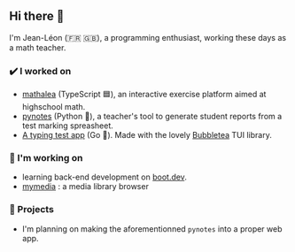 ## Hi there 👋

I'm Jean-Léon (🇫🇷 🇬🇧), a programming enthusiast, working these days as a math teacher.

### ✔️ I worked on
- [mathalea](https://github.com/mathalea/mathalea) (TypeScript 🟦), an interactive exercise platform aimed at highschool math.
- [pynotes](https://github.com/JeanLeonHenry/pynotes) (Python 🐍), a teacher's tool to generate student reports from a test marking spreasheet.
- [A typing test app](https://github.com/JeanLeonHenry/typingTest) (Go 🐹). Made with the lovely [Bubbletea](https://github.com/charmbracelet/bubbletea/) TUI library.

### 🌱 I'm working on
- learning back-end development on [boot.dev](https://www.boot.dev/u/runnypotential95).
- [mymedia](https://github.com/JeanLeonHenry/mymedia) : a media library browser

### 🔭 Projects
- I'm planning on making the aforementionned `pynotes` into a proper web app.

<!--
**JeanLeonHenry/JeanLeonHenry** is a ✨ _special_ ✨ repository because its `README.md` (this file) appears on your GitHub profile.

Here are some ideas to get you started:

- 🔭 I’m currently working on ...
- 🌱 I’m currently learning ...
- 👯 I’m looking to collaborate on ...
- 🤔 I’m looking for help with ...
- 💬 Ask me about ...
- 📫 How to reach me: ...
- 😄 Pronouns: ...
- ⚡ Fun fact: ...
-->
